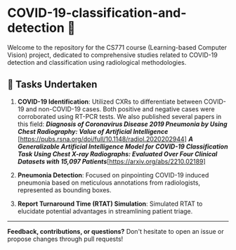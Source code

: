 # COVID-19-classification-and-detection :microbe:

Welcome to the repository for the CS771 course (Learning-based Computer Vision) project, dedicated to comprehensive studies related to COVID-19 detection and classification using radiological methodologies.

## :bookmark_tabs: Tasks Undertaken

1. **COVID-19 Identification**: Utilized CXRs to differentiate between COVID-19 and non-COVID-19 cases. Both positive and negative cases were corroborated using RT-PCR tests. We also published several papers in this field:
***Diagnosis of Coronavirus Disease 2019 Pneumonia by Using Chest Radiography: Value of Artificial Intelligence***
[https://pubs.rsna.org/doi/full/10.1148/radiol.2020202944]
***A Generalizable Artificial Intelligence Model for COVID-19 Classification Task Using Chest X-ray Radiographs: Evaluated Over Four Clinical Datasets with 15,097 Patients***[https://arxiv.org/abs/2210.02189]

3. **Pneumonia Detection**: Focused on pinpointing COVID-19 induced pneumonia based on meticulous annotations from radiologists, represented as bounding boxes.
4. **Report Turnaround Time (RTAT) Simulation**: Simulated RTAT to elucidate potential advantages in streamlining patient triage.


---

**Feedback, contributions, or questions?** Don't hesitate to open an issue or propose changes through pull requests!

